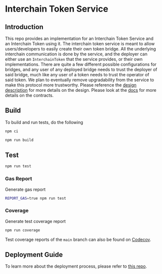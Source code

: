 # Interchain Token Service

## Introduction

This repo provides an implementation for an Interchain Token Service and an Interchain Token using it. The interchain token service is meant to allow users/developers to easily create their own token bridge. All the underlying interchain communication is done by the service, and the deployer can either use an `InterchainToken` that the service provides, or their own implementations. There are quite a few different possible configurations for bridges, and any user of any deployed bridge needs to trust the deployer of said bridge, much like any user of a token needs to trust the operator of said token. We plan to eventually remove upgradability from the service to make this protocol more trustworthy. Please reference the [design description](./DESIGN.md) for more details on the design. Please look at the [docs](./docs/index.md) for more details on the contracts.

## Build

To build and run tests, do the following

```bash
npm ci

npm run build
```

## Test

```bash
npm run test
```

### Gas Report

Generate gas report

```bash
REPORT_GAS=true npm run test
```

### Coverage

Generate test coverage report

```bash
npm run coverage
```

Test coverage reports of the `main` branch can also be found on [Codecov](https://app.codecov.io/gh/axelarnetwork/interchain-token-service).

## Deployment Guide

To learn more about the deployment process, please refer to [this repo](https://github.com/axelarnetwork/axelar-contract-deployments).
